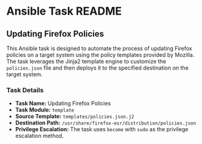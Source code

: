 # Ansible Task README

## Updating Firefox Policies

This Ansible task is designed to automate the process of updating Firefox policies on a target system using the policy templates provided by Mozilla. The task leverages the Jinja2 template engine to customize the `policies.json` file and then deploys it to the specified destination on the target system.

### Task Details

- **Task Name:** Updating Firefox Policies
- **Task Module:** `template`
- **Source Template:** `templates/policies.json.j2`
- **Destination Path:** `/usr/share/firefox-esr/distribution/policies.json`
- **Privilege Escalation:** The task uses `become` with `sudo` as the privilege escalation method.
